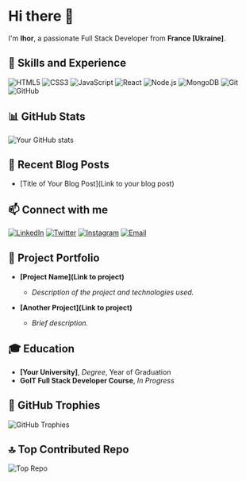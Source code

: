 # Hi there 👋

I'm **Ihor**, a passionate Full Stack Developer from **France [Ukraine]**.

## 🚀 Skills and Experience

![HTML5](https://img.shields.io/badge/HTML5-E34F26?logo=html5&logoColor=fff&style=flat)
![CSS3](https://img.shields.io/badge/CSS3-1572B6?logo=css3&logoColor=fff&style=flat)
![JavaScript](https://img.shields.io/badge/JavaScript-F7DF1E?logo=javascript&logoColor=000&style=flat)
![React](https://img.shields.io/badge/React-61DAFB?logo=react&logoColor=000&style=flat)
![Node.js](https://img.shields.io/badge/Node.js-339933?logo=node.js&logoColor=fff&style=flat)
![MongoDB](https://img.shields.io/badge/MongoDB-47A248?logo=mongodb&logoColor=fff&style=flat)
![Git](https://img.shields.io/badge/Git-F05032?logo=git&logoColor=fff&style=flat)
![GitHub](https://img.shields.io/badge/GitHub-181717?logo=github&logoColor=fff&style=flat)

## 📊 GitHub Stats

![Your GitHub stats](https://github-readme-stats.vercel.app/api?username=YourUsername&show_icons=true&theme=default&count_private=true)

## 📝 Recent Blog Posts

<!-- BLOG-POST-LIST:START -->
- [Title of Your Blog Post](Link to your blog post)
<!-- BLOG-POST-LIST:END -->

## 📫 Connect with me

[![LinkedIn](https://img.shields.io/badge/LinkedIn-%230077B5.svg?logo=linkedin&logoColor=fff&style=flat)](https://linkedin.com/in/YourLinkedInUsername)
[![Twitter](https://img.shields.io/badge/Twitter-%231DA1F2.svg?logo=twitter&logoColor=fff&style=flat)](https://twitter.com/YourTwitterUsername)
[![Instagram](https://img.shields.io/badge/Instagram-%23E4405F.svg?logo=instagram&logoColor=fff&style=flat)](https://instagram.com/YourInstagramUsername)
[![Email](https://img.shields.io/badge/Email-D14836?logo=gmail&logoColor=fff&style=flat)](mailto:your.email@example.com)

## 💼 Project Portfolio

- **[Project Name](Link to project)**
  - *Description of the project and technologies used.*

- **[Another Project](Link to project)**
  - *Brief description.*

## 🎓 Education

- **[Your University]**, *Degree*, Year of Graduation
- **GoIT Full Stack Developer Course**, *In Progress*

## 🌟 GitHub Trophies

![GitHub Trophies](https://github-profile-trophy.vercel.app/?username=YourUsername&theme=flat&no-bg=true&no-frame=true&margin-w=15)

## 🔝 Top Contributed Repo

![Top Repo](https://github-readme-stats.vercel.app/api/pin/?username=YourUsername&repo=RepositoryName&theme=default)

<!--
**YourUsername/YourUsername** is a ✨ special ✨ repository because its `README.md` (this file) appears on your GitHub profile.
-->
